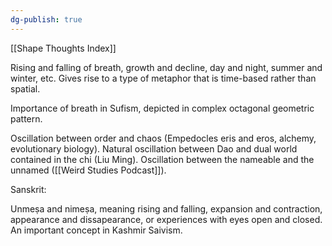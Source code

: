 ```yaml
---
dg-publish: true
---
```


[[Shape Thoughts Index]]

Rising and falling of breath, growth and decline, day and night, summer and winter, etc. Gives rise to a type of metaphor that is time-based rather than spatial.

Importance of breath in Sufism, depicted in complex octagonal geometric pattern.

Oscillation between order and chaos (Empedocles eris and eros, alchemy, evolutionary biology). Natural oscillation between Dao and dual world contained in the chi (Liu Ming). Oscillation between the nameable and the unnamed ([[Weird Studies Podcast]]).

Sanskrit: 

Unmeṣa and nimeṣa, meaning rising and falling, expansion and contraction, appearance and dissapearance, or experiences with eyes open and closed. An important concept in Kashmir Saivism. 